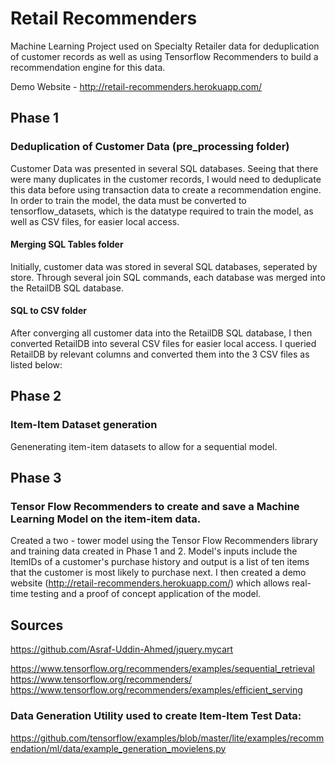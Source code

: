 # Retail Recommenders
Machine Learning Project used on Specialty Retailer data for deduplication of customer records as well as using Tensorflow Recommenders to build a recommendation engine for this data.

Demo Website - http://retail-recommenders.herokuapp.com/

## Phase 1
### Deduplication of Customer Data (pre_processing folder)
Customer Data was presented in several SQL databases.  Seeing that there were many duplicates in the customer records, I would need to deduplicate this data before using transaction data to create a recommendation engine. In order to train the model, the data must be converted to tensorflow_datasets, which is the datatype required to train the model, as well as CSV files, for easier local access.

#### Merging SQL Tables folder
Initially, customer data was stored in several SQL databases, seperated by store. Through several join SQL commands, each database was merged into the RetailDB SQL database.

#### SQL to CSV folder
After converging all customer data into the RetailDB SQL database, I then converted RetailDB into several CSV files for easier local access. I queried RetailDB by relevant columns and converted them into the 3 CSV files as listed below:


## Phase 2
### Item-Item Dataset generation
Genenerating item-item datasets to allow for a sequential model.

## Phase 3
### Tensor Flow Recommenders to create and save a Machine Learning Model on the item-item data.
Created a two - tower model using the Tensor Flow Recommenders library and training data created in Phase 1 and 2. Model's inputs include the ItemIDs of a customer's purchase history and output is a list of ten items that the customer is most likely to purchase next. I then created a demo website (http://retail-recommenders.herokuapp.com/) which allows real-time testing and a proof of concept application of the model. 

## Sources
https://github.com/Asraf-Uddin-Ahmed/jquery.mycart

https://www.tensorflow.org/recommenders/examples/sequential_retrieval
https://www.tensorflow.org/recommenders/
https://www.tensorflow.org/recommenders/examples/efficient_serving

### Data Generation Utility used to create Item-Item Test Data:
https://github.com/tensorflow/examples/blob/master/lite/examples/recommendation/ml/data/example_generation_movielens.py
